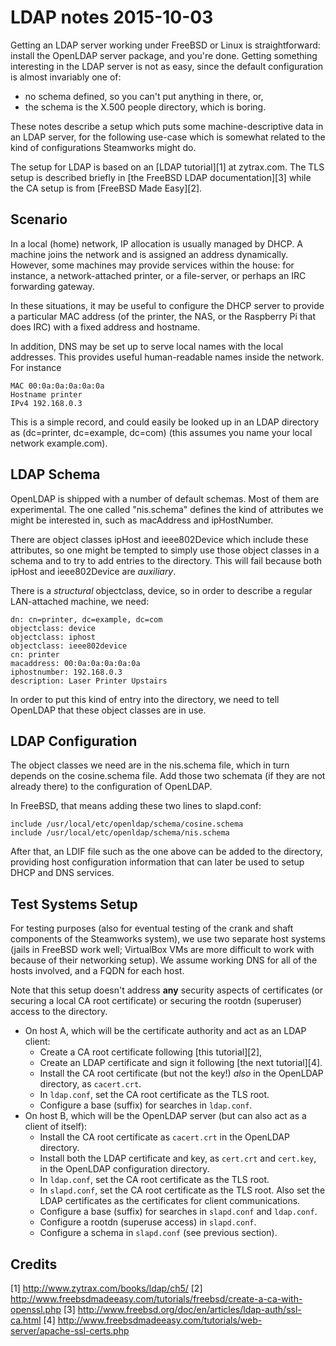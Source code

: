 # LDAP notes 2015-10-03

Getting an LDAP server working under FreeBSD or Linux is straightforward:
install the OpenLDAP server package, and you're done. Getting something
interesting in the LDAP server is not as easy, since the default 
configuration is almost invariably one of:
 - no schema defined, so you can't put anything in there, or,
 - the schema is the X.500 people directory, which is boring.
 
These notes describe a setup which puts some machine-descriptive data
in an LDAP server, for the following use-case which is somewhat related
to the kind of configurations Steamworks might do.

The setup for LDAP is based on an [LDAP tutorial][1] at zytrax.com.
The TLS setup is described briefly in [the FreeBSD LDAP documentation][3]
while the CA setup is from [FreeBSD Made Easy][2].

## Scenario

In a local (home) network, IP allocation is usually managed by DHCP.
A machine joins the network and is assigned an address dynamically.
However, some machines may provide services within the house: for
instance, a network-attached printer, or a file-server, or perhaps
an IRC forwarding gateway.

In these situations, it may be useful to configure the DHCP server
to provide a particular MAC address (of the printer, the NAS, or
the Raspberry Pi that does IRC) with a fixed address and hostname.

In addition, DNS may be set up to serve local names with the local
addresses. This provides useful human-readable names inside the
network. For instance

	MAC 00:0a:0a:0a:0a:0a
	Hostname printer
	IPv4 192.168.0.3

This is a simple record, and could easily be looked up in an LDAP
directory as (dc=printer, dc=example, dc=com) (this assumes you name
your local network example.com).

## LDAP Schema

OpenLDAP is shipped with a number of default schemas. Most of them
are experimental. The one called "nis.schema" defines the kind of
attributes we might be interested in, such as macAddress and ipHostNumber.

There are object classes ipHost and ieee802Device which include these
attributes, so one might be tempted to simply use those object classes
in a schema and to try to add entries to the directory. This will fail
because both ipHost and ieee802Device are *auxiliary*.

There is a *structural* objectclass, device, so in order to describe
a regular LAN-attached machine, we need:

	dn: cn=printer, dc=example, dc=com
	objectclass: device
	objectclass: iphost
	objectclass: ieee802device
	cn: printer
	macaddress: 00:0a:0a:0a:0a:0a
	iphostnumber: 192.168.0.3
	description: Laser Printer Upstairs

In order to put this kind of entry into the directory, we need to
tell OpenLDAP that these object classes are in use.

## LDAP Configuration

The object classes we need are in the nis.schema file, which in turn
depends on the cosine.schema file. Add those two schemata (if they are
not already there) to the configuration of OpenLDAP.

In FreeBSD, that means adding these two lines to slapd.conf:

	include /usr/local/etc/openldap/schema/cosine.schema
	include /usr/local/etc/openldap/schema/nis.schema

After that, an LDIF file such as the one above can be added to the
directory, providing host configuration information that can later
be used to setup DHCP and DNS services.

## Test Systems Setup

For testing purposes (also for eventual testing of the crank
and shaft components of the Steamworks system), we use two
separate host systems (jails in FreeBSD work well; VirtualBox
VMs are more difficult to work with because of their networking
setup). We assume working DNS for all of the hosts involved,
and a FQDN for each host.

Note that this setup doesn't address **any** security aspects
of certificates (or securing a local CA root certificate) or
securing the rootdn (superuser) access to the directory.

 - On host A, which will be the certificate authority and act
   as an LDAP client:
   - Create a CA root certificate following [this tutorial][2],
   - Create an LDAP certificate and sign it following [the next tutorial][4].
   - Install the CA root certificate (but not the key!) *also* in the 
     OpenLDAP directory, as `cacert.crt`.
   - In `ldap.conf`, set the CA root certificate as the TLS root.
   - Configure a base (suffix) for searches in `ldap.conf`.
 - On host B, which will be the OpenLDAP server (but can also
   act as a client of itself):
   - Install the CA root certificate as `cacert.crt` in the OpenLDAP directory.
   - Install both the LDAP certificate and key, as `cert.crt` and `cert.key`,
     in the OpenLDAP configuration directory.
   - In `ldap.conf`, set the CA root certificate as the TLS root.
   - In `slapd.conf`, set the CA root certificate as the TLS root.
     Also set the LDAP certificates as the certificates for client
     communications.
   - Configure a base (suffix) for searches in `slapd.conf` and `ldap.conf`.
   - Configure a rootdn (superuse access) in `slapd.conf`.
   - Configure a schema in `slapd.conf` (see previous section).

## Credits

[1] http://www.zytrax.com/books/ldap/ch5/
[2] http://www.freebsdmadeeasy.com/tutorials/freebsd/create-a-ca-with-openssl.php
[3] http://www.freebsd.org/doc/en/articles/ldap-auth/ssl-ca.html
[4] http://www.freebsdmadeeasy.com/tutorials/web-server/apache-ssl-certs.php

